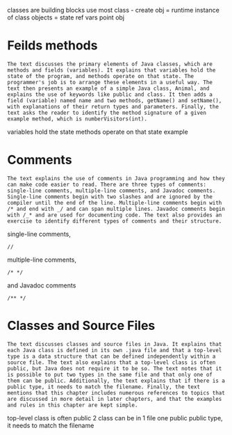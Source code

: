 classes are building blocks
use most class - create obj = runtime instance of class
objects = state
ref vars point obj

# Feilds methods
	The text discusses the primary elements of Java classes, which are methods and fields (variables). It explains that variables hold the state of the program, and methods operate on that state. The programmer's job is to arrange these elements in a useful way. The text then presents an example of a simple Java class, Animal, and explains the use of keywords like public and class. It then adds a field (variable) named name and two methods, getName() and setName(), with explanations of their return types and parameters. Finally, the text asks the reader to identify the method signature of a given example method, which is numberVisitors(int).

variables hold the state
methods operate on that state
example

# Comments
	The text explains the use of comments in Java programming and how they can make code easier to read. There are three types of comments: single-line comments, multiple-line comments, and Javadoc comments. Single-line comments begin with two slashes and are ignored by the compiler until the end of the line. Multiple-line comments begin with /* and end with _/ and can span multiple lines. Javadoc comments begin with /_* and are used for documenting code. The text also provides an exercise to identify different types of comments and their structure.

single-line comments,
```
//
```
multiple-line comments,
```
/* */
```
and Javadoc comments
```
/** */
```
# 	Classes and Source Files
	The text discusses classes and source files in Java. It explains that each Java class is defined in its own .java file and that a top-level type is a data structure that can be defined independently within a source file. The text also explains that a top-level class is often public, but Java does not require it to be so. The text notes that it is possible to put two types in the same file and that only one of them can be public. Additionally, the text explains that if there is a public type, it needs to match the filename. Finally, the text mentions that this chapter includes numerous references to topics that are discussed in more detail in later chapters, and that the examples and rules in this chapter are kept simple.

top-level class is often public 
2 class can be in 1 file one public
public type, it needs to match the filename